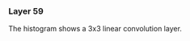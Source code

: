 ### Layer 59

The histogram shows a 3x3 linear convolution layer.
<div id='d3div59'></div>
<script>d3.json("data/data59.json", function(x){initHistogram(x,"#d3div59");});</script>

